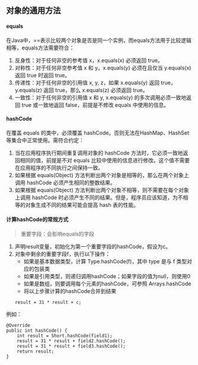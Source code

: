 ## 对象的通用方法
#### equals
在Java中，==表示比较两个对象是否是同一个实例，而equals方法用于比较逻辑相等，equals方法需要符合：
1. 反身性：对于任何非空的参考值 x，x.equals(x) 必须返回 true。
2. 对称性：对于任何非空参考值 x 和 y，x.equals(y) 必须在且仅当 y.equals(x) 返回 true 时返回 true。
3. 传递性：对于任何非空的引用值 x, y, z，如果 x.equals(y) 返回 true，y.equals(z) 返回 true，那么 x.equals(z) 必须返回 true。
4. 一致性：对于任何非空的引用值 x 和 y, x.equals(y) 的多次调用必须一致地返回 true 或一致地返回 false，前提是不修改 equals 中使用的信息。

#### hashCode
在覆盖 equals 的类中，必须覆盖 hashCode。否则无法在HashMap、HashSet等集合中正常使用。需符合约定：
1. 当在应用程序执行期间重复调用对象的 hashCode 方法时，它必须一致地返回相同的值，前提是不对 equals 比较中使用的信息进行修改。这个值不需要在应用程序的不同执行之间保持一致。
2. 如果根据 equals(Object) 方法判断出两个对象是相等的，那么在两个对象上调用 hashCode 必须产生相同的整数结果。
3. 如果根据 equals(Object) 方法判断出两个对象不相等，则不需要在每个对象上调用 hashCode 时必须产生不同的结果。但是，程序员应该知道，为不相等的对象生成不同的结果可能会提高 hash 表的性能。

#### 计算hashCode的常规方式
> 重要字段：会影响equals的字段

1. 声明result变量，初始化为第一个重要字段的hashCode，假设为c。
2. 对象中剩余的重要字段f，执行以下操作：
   * 如果是基本数据类型，计算 Type.hashCode(f)，其中 type 是与 f 类型对应的包装类
   * 如果是引用类型，则递归调用hashCode；如果字段的值为null，则使用0
   * 如果是数组，则要调用每个元素的hashCode，可参照 Arrays.hashCode
   * 将以上步骤计算的hashCode合并到结果
   ```
   result = 31 * result + c;
   ```


例如：
```
@Override
public int hashCode() {
    int result = Short.hashCode(field1);
    result = 31 * result + field2.hashCode();
    result = 31 * result + field3.hashCode();
    return result;
}
```
